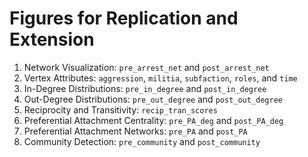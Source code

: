 # Figures for Replication and Extension
1. Network Visualization: `pre_arrest_net` and `post_arrest_net`
2. Vertex Attributes: `aggression`, `militia`, `subfaction`, `roles`, and `time`
3. In-Degree Distributions: `pre_in_degree` and `post_in_degree`
4. Out-Degree Distributions: `pre_out_degree` and `post_out_degree`
5. Reciprocity and Transitivity: `recip_tran_scores`
6. Preferential Attachment Centrality: `pre_PA_deg` and `post_PA_deg`
7. Preferential Attachment Networks: `pre_PA` and `post_PA`
8. Community Detection: `pre_community` and `post_community`
